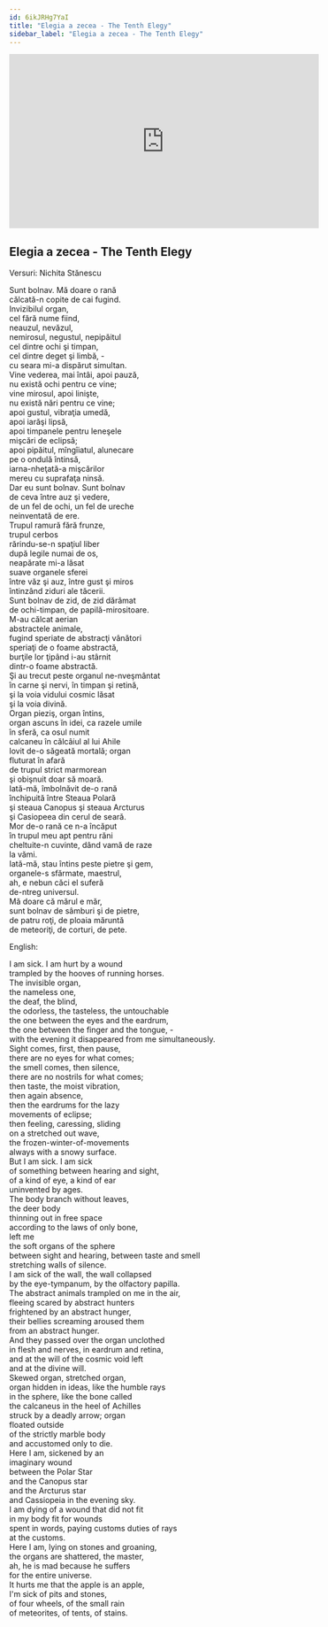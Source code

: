 ```yaml
---
id: 6ikJRHg7YaI
title: "Elegia a zecea - The Tenth Elegy"
sidebar_label: "Elegia a zecea - The Tenth Elegy"
---
```


<div class="video-float-container">
  <iframe
    width="560"
    height="315"
    src="https://www.youtube.com/embed/6ikJRHg7YaI"
    title="YouTube video player"
    frameborder="0"
    allow="accelerometer; autoplay; clipboard-write; encrypted-media; gyroscope; picture-in-picture; web-share"
    referrerpolicy="strict-origin-when-cross-origin"
    allowfullscreen
  ></iframe>
</div>

## Elegia a zecea - The Tenth Elegy

Versuri: Nichita Stănescu

Sunt bolnav. Mă doare o rană  
călcată-n copite de cai fugind.  
Invizibilul organ,  
cel fără nume fiind,  
neauzul, nevăzul,  
nemirosul, negustul, nepipăitul  
cel dintre ochi şi timpan,  
cel dintre deget şi limbă, -  
cu seara mi-a dispărut simultan.  
Vine vederea, mai întâi, apoi pauză,  
nu există ochi pentru ce vine;  
vine mirosul, apoi linişte,  
nu există nări pentru ce vine;  
apoi gustul, vibraţia umedă,  
apoi iarăşi lipsă,  
apoi timpanele pentru leneşele  
mişcări de eclipsă;  
apoi pipăitul, mîngîiatul, alunecare  
pe o ondulă întinsă,  
iarna-nheţată-a mişcărilor  
mereu cu suprafaţa ninsă.  
Dar eu sunt bolnav. Sunt bolnav  
de ceva între auz şi vedere,  
de un fel de ochi, un fel de ureche  
neinventată de ere.  
Trupul ramură fără frunze,  
trupul cerbos  
rărindu-se-n spaţiul liber  
după legile numai de os,  
neapărate mi-a lăsat  
suave organele sferei  
între văz şi auz, între gust şi miros  
întinzând ziduri ale tăcerii.  
Sunt bolnav de zid, de zid dărâmat  
de ochi-timpan, de papilă-mirositoare.  
M-au călcat aerian  
abstractele animale,  
fugind speriate de abstracţi vânători  
speriaţi de o foame abstractă,  
burţile lor ţipând i-au stârnit  
dintr-o foame abstractă.  
Şi au trecut peste organul ne-nveşmântat  
în carne şi nervi, în timpan şi retină,  
şi la voia vidului cosmic lăsat  
şi la voia divină.  
Organ pieziş, organ întins,  
organ ascuns în idei, ca razele umile  
în sferă, ca osul numit  
calcaneu în călcâiul al lui Ahile  
lovit de-o săgeată mortală; organ  
fluturat în afară  
de trupul strict marmorean  
şi obişnuit doar să moară.  
Iată-mă, îmbolnăvit de-o rană  
închipuită între Steaua Polară  
şi steaua Canopus şi steaua Arcturus  
şi Casiopeea din cerul de seară.  
Mor de-o rană ce n-a încăput  
în trupul meu apt pentru răni  
cheltuite-n cuvinte, dând vamă de raze  
la vămi.  
Iată-mă, stau întins peste pietre şi gem,  
organele-s sfărmate, maestrul,  
ah, e nebun căci el suferă  
de-ntreg universul.  
Mă doare că mărul e măr,  
sunt bolnav de sâmburi şi de pietre,  
de patru roţi, de ploaia măruntă  
de meteoriţi, de corturi, de pete.

English:

I am sick. I am hurt by a wound  
trampled by the hooves of running horses.  
The invisible organ,  
the nameless one,  
the deaf, the blind,  
the odorless, the tasteless, the untouchable  
the one between the eyes and the eardrum,  
the one between the finger and the tongue, -  
with the evening it disappeared from me simultaneously.  
Sight comes, first, then pause,  
there are no eyes for what comes;  
the smell comes, then silence,  
there are no nostrils for what comes;  
then taste, the moist vibration,  
then again absence,  
then the eardrums for the lazy  
movements of eclipse;  
then feeling, caressing, sliding  
on a stretched out wave,  
the frozen-winter-of-movements  
always with a snowy surface.  
But I am sick. I am sick  
of something between hearing and sight,  
of a kind of eye, a kind of ear  
uninvented by ages.  
The body branch without leaves,  
the deer body  
thinning out in free space  
according to the laws of only bone,  
left me  
the soft organs of the sphere  
between sight and hearing, between taste and smell  
stretching walls of silence.  
I am sick of the wall, the wall collapsed  
by the eye-tympanum, by the olfactory papilla.  
The abstract animals trampled on me in the air,  
fleeing scared by abstract hunters  
frightened by an abstract hunger,  
their bellies screaming aroused them  
from an abstract hunger.  
And they passed over the organ unclothed  
in flesh and nerves, in eardrum and retina,  
and at the will of the cosmic void left  
and at the divine will.  
Skewed organ, stretched organ,  
organ hidden in ideas, like the humble rays  
in the sphere, like the bone called  
the calcaneus in the heel of Achilles  
struck by a deadly arrow; organ  
floated outside  
of the strictly marble body  
and accustomed only to die.  
Here I am, sickened by an  
imaginary wound  
between the Polar Star  
and the Canopus star  
and the Arcturus star  
and Cassiopeia in the evening sky.  
I am dying of a wound that did not fit  
in my body fit for wounds  
spent in words, paying customs duties of rays  
at the customs.  
Here I am, lying on stones and groaning,  
the organs are shattered, the master,  
ah, he is mad because he suffers  
for the entire universe.  
It hurts me that the apple is an apple,  
I'm sick of pits and stones,  
of four wheels, of the small rain  
of meteorites, of tents, of stains.
